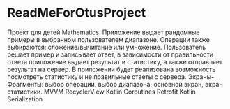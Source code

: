 # ReadMeForOtusProject
Проект для детей Mathematics.
Приложение выдает рандомные примеры в выбранном пользователем диапазоне. Операции также выбираются: сложение/вычитание или умножение. Пользователь решает пример и записывает ответ, в зависимости от правильности ответа приложение выдает результат и статистику, а также отправляет результат на сервер. В приложении будет реализована возможность посмотреть статистику и не правильные ответы с сервера.
Экраны-Фрагменты: выбор операции, выбор диапазона, основной экран, экран статистики.
MVVM
RecyclerView
Kotlin Coroutines
Retrofit
Kotlin Serialization
